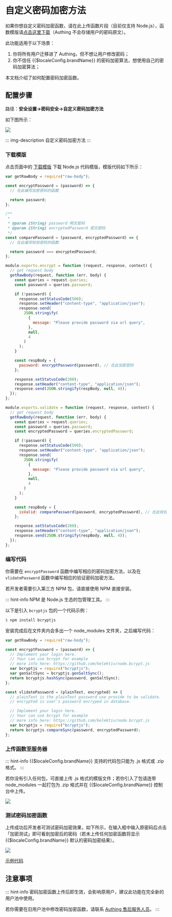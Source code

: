 # 自定义密码加密方法

<LastUpdated/>

如果你想自定义密码加密函数，请在此上传函数片段（目前仅支持 Node.js），函数模版请[点击这里下载](https://console.authing.cn/api/v2/password/template/download)（Authing 不会存储用户的密码原文）。

此功能适用于以下场景：

1. 你将所有用户迁移进了 Authing，但不想让用户修改密码；
2. 你不信任 {{$localeConfig.brandName}} 的密码加密算法，想使用自己的密码加密算法；

本文档介绍了如何配置密码加密函数。

## 配置步骤

路径：**安全设置->密码安全->自定义密码加密方法**

如下图所示：

![](~@imagesZhCn/guides/security/1616578690192.png)

::: img-description
自定义密码加密方法
:::

### 下载模版

点击页面中的 [下载模版](https://console.authing.cn/console/62c6aac0e65730661e1c5f17/safety-management/password?password_policy=custom_password) 下载 Node.js 代码模版，模版代码如下所示：

```js
var getRawBody = require("raw-body");

const encryptPassword = (password) => {
  // 在此编写加密密码的函数

  return password;
};

/**
 *
 * @param {String} password 明文密码
 * @param {String} encryptedPassword 密文密码
 */
const comparePassword = (password, encryptedPassword) => {
  // 在此编写校验密码的函数

  return password === encryptedPassword;
};

module.exports.encrypt = function (request, response, context) {
  // get request body
  getRawBody(request, function (err, body) {
    const queries = request.queries;
    const password = queries.password;

    if (!password) {
      response.setStatusCode(500);
      response.setHeader("content-type", "application/json");
      response.send(
        JSON.stringify(
          {
            message: "Please provide password via url query",
          },
          null,
          4
        )
      );
    }

    const respBody = {
      password: encryptPassword(password), // 在此加密密码
    };

    response.setStatusCode(200);
    response.setHeader("content-type", "application/json");
    response.send(JSON.stringify(respBody, null, 4));
  });
};

module.exports.validate = function (request, response, context) {
  // get request body
  getRawBody(request, function (err, body) {
    const queries = request.queries;
    const password = queries.password;
    const encryptedPassword = queries.encryptedPassword;

    if (!password) {
      response.setStatusCode(500);
      response.setHeader("content-type", "application/json");
      response.send(
        JSON.stringify(
          {
            message: "Please provide password via url query",
          },
          null,
          4
        )
      );
    }

    const respBody = {
      isValid: comparePassword(password, encryptedPassword), // 在此校验密码
    };

    response.setStatusCode(200);
    response.setHeader("content-type", "application/json");
    response.send(JSON.stringify(respBody, null, 4));
  });
};
```

### 编写代码

你需要在 `encryptPassword` 函数中编写相应的密码加密方法，以及在 `vlidatePassword` 函数中编写相应的验证密码加密方法。

若开发者需要引入第三方 NPM 包，请直接使用 NPM 直接安装。

::: hint-info
NPM 是 Node.js 生态的包管理工具。
:::

以下是引入 `bcryptjs` 包的一个代码示例：

```haskell
$ npm install bcryptjs
```

安装完成后在文件夹内会多出一个 node_modules 文件夹，之后编写代码：

```js
var getRawBody = require("raw-body");

const encryptPassword = (password) => {
  // Implement your login here.
  // Your can use bcrypt for example
  // more info here: https://github.com/kelektiv/node.bcrypt.js
  var bcryptjs = require("bcryptjs");
  var genSaltSync = bcryptjs.genSaltSync();
  return bcryptjs.hashSync(password, genSaltSync);
};

const vlidatePassword = (plainText, encrypted) => {
  // plainText is the plainText password use provide to be validate.
  // encrypted is user's password encryped in database.

  // Implement your login here.
  // Your can use bcrypt for example
  // more info here: https://github.com/kelektiv/node.bcrypt.js
  var bcryptjs = require("bcryptjs");
  return bcryptjs.compareSync(password, encryptedPassword);
};
```

### 上传函数至服务器

::: hint-info
{{$localeConfig.brandName}} 支持的代码包只能为 .js 格式或 .zip 格式。
:::

若你没有引入任何包，可直接上传 .js 格式的模版文件；若你引入了包请连带 node_modules 一起打包为 .zip 格式并在 {{$localeConfig.brandName}} 控制台中上传。

![](~@imagesZhCn/guides/migrations/1616579059776.jpg)

### 测试密码加密函数

上传成功后开发者可测试密码加密效果，如下所示，在输入框中输入原密码后点击「加密测试」即可看到加密后的密码（若未上传任何加密函数将显示 {{$localeConfig.brandName}} 默认的密码加密结果）。

![](~@imagesZhCn/guides/migrations/1616579347869.jpg)

[示例代码](https://files.authing.co/docs/project.zip)

## 注意事项

::: hint-info
密码加密函数上传后即生效，会影响原用户，建议此功能在完全新的用户池中使用。

若你需要在旧用户池中修改密码加密函数，请联系 <a href="mailto:csm@authing.cn">Authing 售后服务人员</a>。
:::
